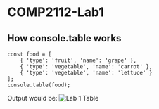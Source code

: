 # COMP2112-Lab1
## How console.table works

```
const food = [
    { 'type': 'fruit', 'name': 'grape' },
    { 'type': 'vegetable', 'name': 'carrot' },
    { 'type': 'vegetable', 'name': 'lettuce' }
];
console.table(food);
```
Output would be:
![Lab 1 Table](/images/logo.png)
